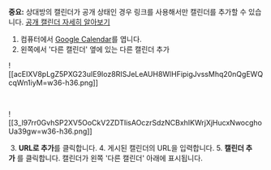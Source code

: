 **중요:** 상대방의 캘린더가 공개 상태인 경우 링크를 사용해서만 캘린더를 추가할 수 있습니다. [공개 캘린더 자세히 알아보기](https://support.google.com/calendar/answer/37083)
1. 컴퓨터에서 [Google Calendar](https://calendar.google.com/)를 엽니다.
2. 왼쪽에서 '다른 캘린더' 옆에 있는 다른 캘린더 추가 

![[acEIXV8pLgZ5PXG23uIE9Ioz8RISJeLeAUH8WlHFipigJvssMhq20nQgEWQcqWn1iyM=w36-h36.png]]

 

![[3_l97rr0GvhSP2XV5OoCkV2ZDTIisAOczrSdzNCBxhIKWrjXjHucxNwocghoUa39gw=w36-h36.png]]

 3. **URL로 추가**를 클릭합니다.
4. 게시된 캘린더의 URL을 입력합니다.
5. **캘린더 추가** 를 클릭합니다. 캘린더가 왼쪽 '다른 캘린더' 아래에 표시됩니다.
